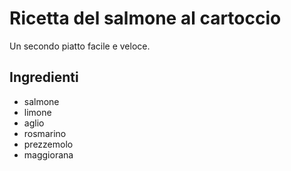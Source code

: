 # Ricetta del salmone al cartoccio

Un secondo piatto facile e veloce.

## Ingredienti

* salmone
* limone
* aglio
* rosmarino
* prezzemolo
* maggiorana

